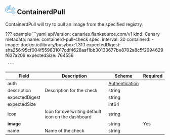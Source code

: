 ## <img src='https://raw.githubusercontent.com/flanksource/flanksource-ui/main/src/icons/containerdPull.svg' style='height: 32px'/> ContainerdPull

ContainerdPull will try to pull an image from the specified registry.

??? example
     ```yaml
     apiVersion: canaries.flanksource.com/v1
     kind: Canary
     metadata:
       name: containerd-pull-check
     spec:
       interval: 30
       containerd:
         - image: docker.io/library/busybox:1.31.1
           expectedDigest: sha256:95cf004f559831017cdf4628aaf1bb30133677be8702a8c5f2994629f637a209
           expectedSize: 764556
     
     ```

| Field | Description | Scheme | Required |
| ----- | ----------- | ------ | -------- |
| auth |  | [Authentication](#authentication) |  |
| description | Description for the check | string |  |
| expectedDigest |  | string |  |
| expectedSize |  | int64 |  |
| icon | Icon for overwriting default icon on the dashboard | string |  |
| **image** |  | string | Yes |
| name | Name of the check | string |  |
